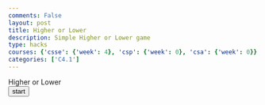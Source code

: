```yaml
---
comments: False
layout: post
title: Higher or Lower
description: Simple Higher or Lower game
type: hacks
courses: {'csse': {'week': 4}, 'csp': {'week': 0}, 'csa': {'week': 0}}
categories: ['C4.1']
---
```

<style>
    .show{
        display: block;
    }
    .hide{
        display: none;
    }
</style>

<h>Higher or Lower</h>
<button id="show" class="show" onClick="start()">start</button>
<div id="hide" class="hide">
    <input id="input" type="number" onfocus="this.value=''" min=0 max=100/>
    <button onClick="check()">submit</button>
</div>
<p id="text"></p>

<script>
    let num = 0;
    let count = 0;
    function start(){
        document.getElementById("show").setAttribute("class", "hide");
        document.getElementById("hide").setAttribute("class", "show");
        document.getElementById("text").innerText = "";
        num = Math.round(Math.random() * 100);
    }
    function check(){
        let guess = document.getElementById("input").value;
        if (guess == num) {
            document.getElementById("text").innerText = "You Win! The number was ("+num+") and it took you ("+(count+1)+") guesses.";
            document.getElementById("show").setAttribute("class", "show");
            document.getElementById("hide").setAttribute("class", "hide");
            count = 0;
        } 
        else if (guess > num) {
            document.getElementById("text").innerText = "Too high!"
            count += 1;
        }
        else if (guess < num) {
            document.getElementById("text").innerText = "Too low!"
            count +=1;
        }
    }
</script>